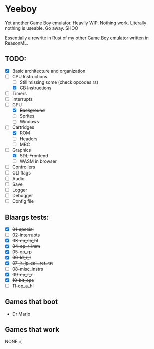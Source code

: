 # Yeeboy

Yet another Game Boy emulator.
Heavily WIP. Nothing work. Literally nothing is useable. Go away. SHOO

Essentially a rewrite in Rust of my other [Game Boy emulator](https://github.com/DuoSRX/yobml) written in ReasonML.

## TODO:

* [x] Basic architecture and organization
* [ ] CPU Instructions
  * [ ] Still missing some (check opcodes.rs)
  * [x] ~~CB Instructions~~
* [ ] Timers
* [ ] Interrupts
* [ ] GPU
  * [x] ~~Background~~
  * [ ] Sprites
  * [ ] Windows
* [ ] Cartridges
  * [x] ROM
  * [ ] Headers
  * [ ] MBC
* [ ] Graphics
  * [x] ~~SDL Frontend~~
  * [ ] WASM in browser
* [ ] Controllers
* [ ] CLI flags
* [ ] Audio
* [ ] Save
* [ ] Logger
* [ ] Debugger
* [ ] Config file

## Blaargs tests:

* [x] ~~01-special~~
* [ ] 02-interrupts
* [x] ~~03-op_sp_hl~~
* [x] ~~04-op_r_imm~~
* [x] ~~05-op_rp~~
* [x] ~~06-ld_r_r~~
* [x] ~~07-jr_jp_call_ret_rst~~
* [ ] 08-misc_instrs
* [x] ~~09-op_r_r~~
* [x] ~~10-bit_ops~~
* [ ] 11-op_a_hl

## Games that boot

* Dr Mario

## Games that work

NONE :(
